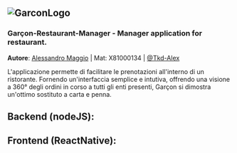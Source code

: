![GarconLogo](https://raw.githubusercontent.com/Tkd-Alex/Garcon-Restaurant-Manager/master/garcon-documentation/logoGarcon_small.png)
---
### Garçon-Restaurant-Manager - Manager application for restaurant. <br />
**Autore**: [Alessandro Maggio](https://www.linkedin.com/in/aalessandromaggio/) | Mat: X81000134 | [@Tkd-Alex](https://github.com/Tkd-Alex)

L'applicazione permette di facilitare le prenotazioni all'interno di un ristorante. Fornendo un'interfaccia semplice e intutiva, offrendo una visione a 360° degli ordini in corso a tutti gli enti presenti, Garçon si dimostra un'ottimo sostituto a carta e penna.

## Backend (nodeJS):

## Frontend (ReactNative):


